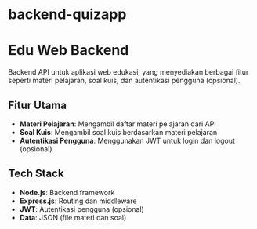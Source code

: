 # backend-quizapp

# Edu Web Backend

Backend API untuk aplikasi web edukasi, yang menyediakan berbagai fitur seperti materi pelajaran, soal kuis, dan autentikasi pengguna (opsional).

## Fitur Utama
- **Materi Pelajaran**: Mengambil daftar materi pelajaran dari API
- **Soal Kuis**: Mengambil soal kuis berdasarkan materi pelajaran
- **Autentikasi Pengguna**: Menggunakan JWT untuk login dan logout (opsional)

## Tech Stack
- **Node.js**: Backend framework
- **Express.js**: Routing dan middleware
- **JWT**: Autentikasi pengguna (opsional)
- **Data**: JSON (file materi dan soal)


